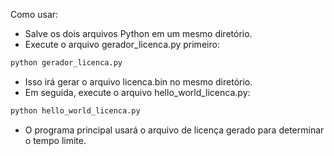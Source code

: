 Como usar:
 * Salve os dois arquivos Python em um mesmo diretório.
 * Execute o arquivo gerador_licenca.py primeiro: 
 ```sh
python gerador_licenca.py
```
 * Isso irá gerar o arquivo licenca.bin no mesmo diretório.
 * Em seguida, execute o arquivo hello_world_licenca.py: 
 ```sh
 python hello_world_licenca.py
 ```
 * O programa principal usará o arquivo de licença gerado para determinar o tempo limite.